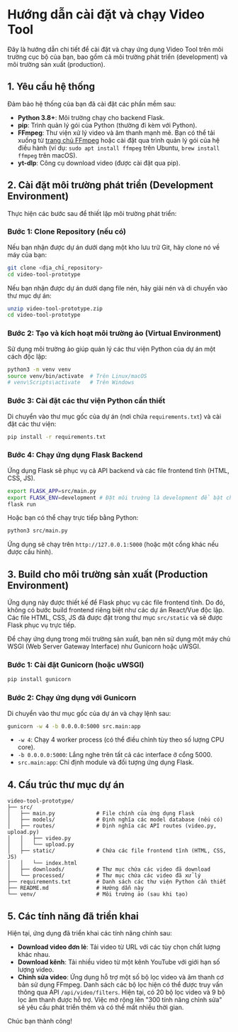 # Hướng dẫn cài đặt và chạy Video Tool

Đây là hướng dẫn chi tiết để cài đặt và chạy ứng dụng Video Tool trên môi trường cục bộ của bạn, bao gồm cả môi trường phát triển (development) và môi trường sản xuất (production).

## 1. Yêu cầu hệ thống

Đảm bảo hệ thống của bạn đã cài đặt các phần mềm sau:

-   **Python 3.8+**: Môi trường chạy cho backend Flask.
-   **pip**: Trình quản lý gói của Python (thường đi kèm với Python).
-   **FFmpeg**: Thư viện xử lý video và âm thanh mạnh mẽ. Bạn có thể tải xuống từ [trang chủ FFmpeg](https://ffmpeg.org/download.html) hoặc cài đặt qua trình quản lý gói của hệ điều hành (ví dụ: `sudo apt install ffmpeg` trên Ubuntu, `brew install ffmpeg` trên macOS).
-   **yt-dlp**: Công cụ download video (được cài đặt qua pip).

## 2. Cài đặt môi trường phát triển (Development Environment)

Thực hiện các bước sau để thiết lập môi trường phát triển:

### Bước 1: Clone Repository (nếu có)

Nếu bạn nhận được dự án dưới dạng một kho lưu trữ Git, hãy clone nó về máy của bạn:

```bash
git clone <địa_chỉ_repository>
cd video-tool-prototype
```

Nếu bạn nhận được dự án dưới dạng file nén, hãy giải nén và di chuyển vào thư mục dự án:

```bash
unzip video-tool-prototype.zip
cd video-tool-prototype
```

### Bước 2: Tạo và kích hoạt môi trường ảo (Virtual Environment)

Sử dụng môi trường ảo giúp quản lý các thư viện Python của dự án một cách độc lập:

```bash
python3 -m venv venv
source venv/bin/activate  # Trên Linux/macOS
# venv\Scripts\activate   # Trên Windows
```

### Bước 3: Cài đặt các thư viện Python cần thiết

Di chuyển vào thư mục gốc của dự án (nơi chứa `requirements.txt`) và cài đặt các thư viện:

```bash
pip install -r requirements.txt
```

### Bước 4: Chạy ứng dụng Flask Backend

Ứng dụng Flask sẽ phục vụ cả API backend và các file frontend tĩnh (HTML, CSS, JS).

```bash
export FLASK_APP=src/main.py
export FLASK_ENV=development # Đặt môi trường là development để bật chế độ debug
flask run
```

Hoặc bạn có thể chạy trực tiếp bằng Python:

```bash
python3 src/main.py
```

Ứng dụng sẽ chạy trên `http://127.0.0.1:5000` (hoặc một cổng khác nếu được cấu hình).

## 3. Build cho môi trường sản xuất (Production Environment)

Ứng dụng này được thiết kế để Flask phục vụ các file frontend tĩnh. Do đó, không có bước build frontend riêng biệt như các dự án React/Vue độc lập. Các file HTML, CSS, JS đã được đặt trong thư mục `src/static` và sẽ được Flask phục vụ trực tiếp.

Để chạy ứng dụng trong môi trường sản xuất, bạn nên sử dụng một máy chủ WSGI (Web Server Gateway Interface) như Gunicorn hoặc uWSGI.

### Bước 1: Cài đặt Gunicorn (hoặc uWSGI)

```bash
pip install gunicorn
```

### Bước 2: Chạy ứng dụng với Gunicorn

Di chuyển vào thư mục gốc của dự án và chạy lệnh sau:

```bash
gunicorn -w 4 -b 0.0.0.0:5000 src.main:app
```

-   `-w 4`: Chạy 4 worker process (có thể điều chỉnh tùy theo số lượng CPU core).
-   `-b 0.0.0.0:5000`: Lắng nghe trên tất cả các interface ở cổng 5000.
-   `src.main:app`: Chỉ định module và đối tượng ứng dụng Flask.

## 4. Cấu trúc thư mục dự án

```
video-tool-prototype/
├── src/
│   ├── main.py             # File chính của ứng dụng Flask
│   ├── models/             # Định nghĩa các model database (nếu có)
│   ├── routes/             # Định nghĩa các API routes (video.py, upload.py)
│   │   ├── video.py
│   │   └── upload.py
│   ├── static/             # Chứa các file frontend tĩnh (HTML, CSS, JS)
│   │   └── index.html
│   ├── downloads/          # Thư mục chứa các video đã download
│   └── processed/          # Thư mục chứa các video đã xử lý
├── requirements.txt        # Danh sách các thư viện Python cần thiết
├── README.md               # Hướng dẫn này
└── venv/                   # Môi trường ảo (sau khi tạo)
```

## 5. Các tính năng đã triển khai

Hiện tại, ứng dụng đã triển khai các tính năng chính sau:

-   **Download video đơn lẻ**: Tải video từ URL với các tùy chọn chất lượng khác nhau.
-   **Download kênh**: Tải nhiều video từ một kênh YouTube với giới hạn số lượng video.
-   **Chỉnh sửa video**: Ứng dụng hỗ trợ một số bộ lọc video và âm thanh cơ bản sử dụng FFmpeg. Danh sách các bộ lọc hiện có thể được truy vấn thông qua API `/api/video/filters`. Hiện tại, có 20 bộ lọc video và 9 bộ lọc âm thanh được hỗ trợ. Việc mở rộng lên "300 tính năng chỉnh sửa" sẽ yêu cầu phát triển thêm và có thể mất nhiều thời gian.

Chúc bạn thành công!

